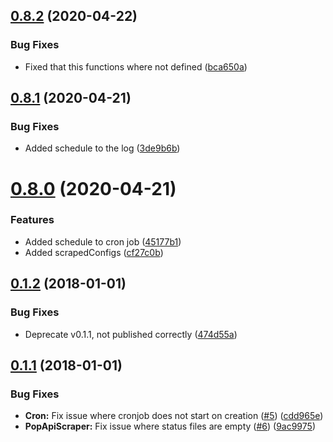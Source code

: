 ## [0.8.2](https://github.com/pct-org/pop-api-scraper/compare/v0.8.1...v0.8.2) (2020-04-22)


### Bug Fixes

* Fixed that this functions where not defined ([bca650a](https://github.com/pct-org/pop-api-scraper/commit/bca650afd39d7704341899475d1b1390968b2d48))



## [0.8.1](https://github.com/pct-org/pop-api-scraper/compare/v0.8.0...v0.8.1) (2020-04-21)


### Bug Fixes

* Added schedule to the log ([3de9b6b](https://github.com/pct-org/pop-api-scraper/commit/3de9b6bfc337333b36ee3f828e4a0eec9ca1e355))



# [0.8.0](https://github.com/pct-org/pop-api-scraper/compare/v0.1.2...v0.8.0) (2020-04-21)


### Features

* Added schedule to cron job ([45177b1](https://github.com/pct-org/pop-api-scraper/commit/45177b1a1d3fa492708644b4702ff14f91cb35cb))
* Added scrapedConfigs ([cf27c0b](https://github.com/pct-org/pop-api-scraper/commit/cf27c0bf50ee097f59248856f4a0cd3d667ea02b))



## [0.1.2](https://github.com/pct-org/pop-api-scraper/compare/0.1.1...v0.1.2) (2018-01-01)


### Bug Fixes

* Deprecate v0.1.1, not published correctly ([474d55a](https://github.com/pct-org/pop-api-scraper/commit/474d55a5fde4ec229910c7ac53c45653ca792249))



## [0.1.1](https://github.com/pct-org/pop-api-scraper/compare/v0.1.0...0.1.1) (2018-01-01)


### Bug Fixes

* **Cron:** Fix issue where cronjob does not start on creation ([#5](https://github.com/pct-org/pop-api-scraper/issues/5)) ([cdd965e](https://github.com/pct-org/pop-api-scraper/commit/cdd965e51e46e0c4d546c15c048d6c7fc4deb8a3))
* **PopApiScraper:** Fix issue where status files are empty ([#6](https://github.com/pct-org/pop-api-scraper/issues/6)) ([9ac9975](https://github.com/pct-org/pop-api-scraper/commit/9ac9975266c10a293ac337d0fabfe92ce3041c9e))



